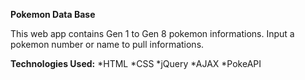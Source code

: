 **Pokemon Data Base**

  This web app contains Gen 1 to Gen 8 pokemon informations.
  Input a pokemon number or name to pull informations.
  
  
  
**Technologies Used:**
  *HTML
  *CSS
  *jQuery
  *AJAX
  *PokeAPI
  
  
